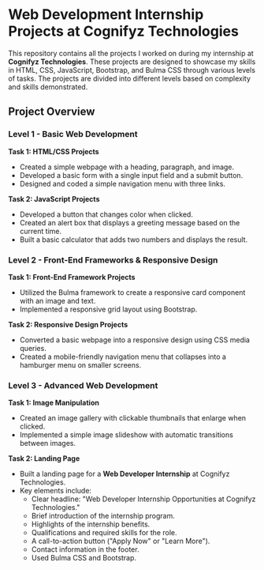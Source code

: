 # Web Development Internship Projects at Cognifyz Technologies

This repository contains all the projects I worked on during my internship at **Cognifyz Technologies**. These projects are designed to showcase my skills in HTML, CSS, JavaScript, Bootstrap, and Bulma CSS through various levels of tasks. The projects are divided into different levels based on complexity and skills demonstrated.

## Project Overview

### Level 1 - Basic Web Development

**Task 1: HTML/CSS Projects**
- Created a simple webpage with a heading, paragraph, and image.
- Developed a basic form with a single input field and a submit button.
- Designed and coded a simple navigation menu with three links.


**Task 2: JavaScript Projects**
- Developed a button that changes color when clicked.
- Created an alert box that displays a greeting message based on the current time.
- Built a basic calculator that adds two numbers and displays the result.
  

### Level 2 - Front-End Frameworks & Responsive Design

**Task 1: Front-End Framework Projects**
- Utilized the Bulma framework to create a responsive card component with an image and text.
- Implemented a responsive grid layout using Bootstrap.
  

**Task 2: Responsive Design Projects**
- Converted a basic webpage into a responsive design using CSS media queries.
- Created a mobile-friendly navigation menu that collapses into a hamburger menu on smaller screens.
  

### Level 3 - Advanced Web Development

**Task 1: Image Manipulation**
- Created an image gallery with clickable thumbnails that enlarge when clicked.
- Implemented a simple image slideshow with automatic transitions between images.
  

**Task 2: Landing Page**
- Built a landing page for a **Web Developer Internship** at Cognifyz Technologies.
- Key elements include:
  - Clear headline: "Web Developer Internship Opportunities at Cognifyz Technologies."
  - Brief introduction of the internship program.
  - Highlights of the internship benefits.
  - Qualifications and required skills for the role.
  - A call-to-action button ("Apply Now" or "Learn More").
  - Contact information in the footer.
  - Used Bulma CSS and Bootstrap.
    
